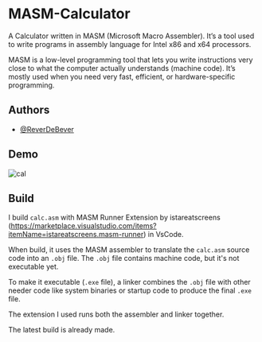 # MASM-Calculator

A Calculator written in MASM (Microsoft Macro Assembler). It’s a tool used to write programs in assembly language for Intel x86 and x64 processors.

MASM is a low-level programming tool that lets you write instructions very close to what the computer actually understands (machine code). It’s mostly used when you need very fast, efficient, or hardware-specific programming.


## Authors

- [@ReverDeBever](https://www.github.com/ReverDeBever)

## Demo

![cal](https://github.com/user-attachments/assets/d85bcd70-bf6d-427f-8791-766e89e488ca)


## Build

I build ```calc.asm``` with MASM Runner Extension by istareatscreens (https://marketplace.visualstudio.com/items?itemName=istareatscreens.masm-runner) in VsCode.

When build, it uses the MASM assembler to translate the ```calc.asm``` source code into an ```.obj``` file. The ```.obj``` file contains machine code, but it's not executable yet.

To make it executable (```.exe``` file), a linker combines the ```.obj``` file with other needer code like system binaries or startup code to produce the final ```.exe``` file.

The extension I used runs both the assembler and linker together.

The latest build is already made.

